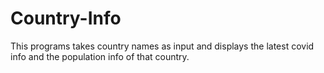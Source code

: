 # Country-Info
This programs takes country names as input and displays the latest covid info and the population info of that country.

